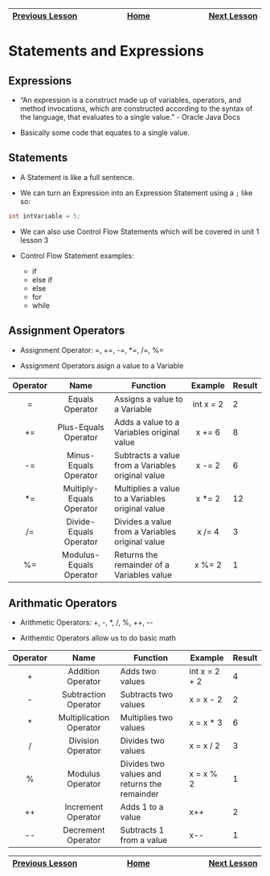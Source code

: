 | [Previous Lesson](https://github.com/Kevin-Lago/java-guide/tree/main/src/) <img width=1000/> | [Home](https://github.com/Kevin-Lago/java-guide) <img width=1000/> | [Next Lesson](https://github.com/Kevin-Lago/java-hackerrank-solutions/tree/main/src/)<img width=1000> |
|:---|:---:|---:|

# Statements and Expressions

## Expressions

- “An expression is a construct made up of variables, operators, and method invocations, which are constructed according to the syntax of the language, that evaluates to a single value.” - Oracle Java Docs

- Basically some code that equates to a single value.

## Statements

- A Statement is like a full sentence.

- We can turn an Expression into an Expression Statement using a ```;``` like so:

```java
int intVariable = 5;
```

- We can also use Control Flow Statements which will be covered in unit 1 lesson 3

- Control Flow Statement examples:
	- if
	- else if
	- else
	- for
	- while

## Assignment Operators

- Assignment Operator: =, +=, -=, *=, /=, %=

- Assignment Operators asign a value to a Variable
	
| Operator |  Name                    | Function                                          | Example       | Result       |
|:--------:|:------------------------:|---------------------------------------------------|:-------------:|--------------|
| =        | Equals Operator          | Assigns a value to a Variable                     | int x = 2     | 2            |
| +=       | Plus-Equals Operator     | Adds a value to a Variables original value        | x += 6        | 8            |
| -=       | Minus-Equals Operator    | Subtracts a value from a Variables original value | x -= 2        | 6            |
| *=       | Multiply-Equals Operator | Multiplies a value to a Variables original value  | x *= 2        | 12           |
| /=       | Divide-Equals Operator   | Divides a value from a Variables original value   | x /= 4        | 3            |
| %=       | Modulus-Equals Operator  | Returns the remainder of a Variables value        | x %= 2        | 1            |

## Arithmatic Operators

- Arithmetic Operators: +, -, *, /, %, ++, --

- Arithemtic Operators allow us to do basic math

| Operator |  Name                    | Function                                     | Example       | Result       |
|:--------:|:------------------------:|----------------------------------------------|---------------|--------------|
| +        | Addition Operator        | Adds two values                              | int x = 2 + 2 | 4            |
| -        | Subtraction Operator     | Subtracts two values                         | x = x - 2     | 2            |
| *        | Multiplication Operator  | Multiplies two values                        | x = x * 3     | 6            |
| /        | Division Operator        | Divides two values                           | x = x / 2     | 3            |
| %        | Modulus Operator         | Divides two values and returns the remainder | x = x % 2     | 1            |
| ++       | Increment Operator       | Adds 1 to a value                            | x++           | 2            |
| --       | Decrement Operator       | Subtracts 1 from a value                     | x--           | 1            |

| <img width=1000/> [Previous Lesson](https://github.com/Kevin-Lago/java-guide/tree/main/src/) | <img width=1000/> [Home](https://github.com/Kevin-Lago/java-guide) | <img width=1000> [Next Lesson](https://github.com/Kevin-Lago/java-hackerrank-solutions/tree/main/src/) |
|:---|:---:|---:|

